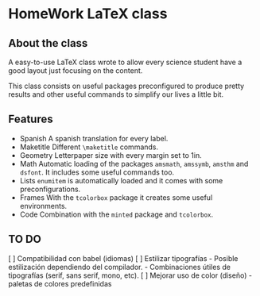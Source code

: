 # HomeWork LaTeX class
## About the class
A easy-to-use LaTeX class wrote to allow every science student have a good layout just focusing on the content.

This class consists on useful packages preconfigured to produce pretty results and other useful commands to simplify our lives a little bit.

## Features 
* Spanish
  A spanish translation for every label.
* Maketitle
  Different `\maketitle` commands.
* Geometry
  Letterpaper size with every margin set to 1in.
* Math
  Automatic loading of the packages `amsmath`, `amssymb`, `amsthm` and `dsfont`. It includes some useful commands too.
* Lists
  `enumitem` is automatically loaded and it comes with some preconfigurations.
* Frames
  With the `tcolorbox` package it creates some useful environments.
* Code
  Combination with the `minted` package and `tcolorbox`.

## TO DO
[ ] Compatibilidad con babel (idiomas)
[ ] Estilizar tipografías
    - Posible estilización dependiendo del compilador.
    - Combinaciones útiles de tipografías
      (serif, sans serif, mono, etc).
[ ] Mejorar uso de color (diseño)
    - paletas de colores predefinidas

